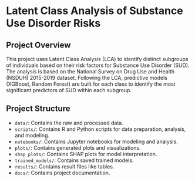 # Latent Class Analysis of Substance Use Disorder Risks

## Project Overview
This project uses Latent Class Analysis (LCA) to identify distinct subgroups of individuals based on their risk factors for Substance Use Disorder (SUD). The analysis is based on the National Survey on Drug Use and Health (NSDUH) 2015-2019 dataset. Following the LCA, predictive models (XGBoost, Random Forest) are built for each class to identify the most significant predictors of SUD within each subgroup.

## Project Structure
- `data/`: Contains the raw and processed data.
- `scripts/`: Contains R and Python scripts for data preparation, analysis, and modeling.
- `notebooks/`: Contains Jupyter notebooks for modeling and analysis.
- `plots/`: Contains generated plots and visualizations.
- `shap_plots/`: Contains SHAP plots for model interpretation.
- `trained_models/`: Contains saved trained models.
- `results/`: Contains result files like tables.
- `docs/`: Contains project documentation.


